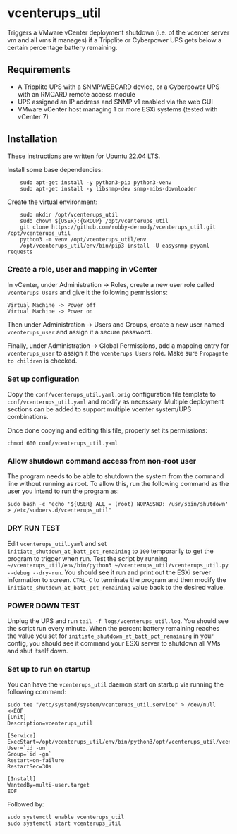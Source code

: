 # vcenterups_util

Triggers a VMware vCenter deployment shutdown (i.e. of the vcenter server vm and all vms it manages) if a Tripplite or Cyberpower UPS gets below a certain percentage battery remaining.

## Requirements

* A Tripplite UPS with a SNMPWEBCARD device, or a Cyberpower UPS with an RMCARD remote access module
* UPS assigned an IP address and SNMP v1 enabled via the web GUI
* VMware vCenter host managing 1 or more ESXi systems (tested with vCenter 7)

## Installation

These instructions are written for Ubuntu 22.04 LTS.

Install some base dependencies:

```
    sudo apt-get install -y python3-pip python3-venv
    sudo apt-get install -y libsnmp-dev snmp-mibs-downloader
```

Create the virtual environment:

```
    sudo mkdir /opt/vcenterups_util
    sudo chown ${USER}:{GROUP} /opt/vcenterups_util
    git clone https://github.com/robby-dermody/vcenterups_util.git /opt/vcenterups_util
    python3 -m venv /opt/vcenterups_util/env
    /opt/vcenterups_util/env/bin/pip3 install -U easysnmp pyyaml requests
```

### Create a role, user and mapping in vCenter

In vCenter, under Administration -> Roles, create a new user role called `vcenterups Users` and give it the following permissions:
```
Virtual Machine -> Power off
Virtual Machine -> Power on
```

Then under Administration -> Users and Groups, create a new user named `vcenterups_user` and assign it a secure password.

Finally, under Administration -> Global Permissions, add a mapping entry for `vcenterups_user` to assign it the `vcenterups Users` role. Make sure `Propagate to children` is checked.


### Set up configuration

Copy the `conf/vcenterups_util.yaml.orig` configuration file template to `conf/vcenterups_util.yaml` and modify as necessary. Multiple deployment sections can be added to support multiple vcenter system/UPS combinations.

Once done copying and editing this file, properly set its permissions:
```
chmod 600 conf/vcenterups_util.yaml
```

### Allow shutdown command access from non-root user
The program needs to be able to shutdown the system from the command line without running as root. To allow this, run the following command as the user you intend to run the program as:

```
sudo bash -c "echo '${USER} ALL = (root) NOPASSWD: /usr/sbin/shutdown' > /etc/sudoers.d/vcenterups_util"
```

### DRY RUN TEST

Edit `vcenterups_util.yaml` and set `initiate_shutdown_at_batt_pct_remaining`  to `100` temporarily to get the program to trigger when run. Test the script by running `~/vcenterups_util/env/bin/python3 ~/vcenterups_util/vcenterups_util.py --debug --dry-run`. You should see it run and print out the ESXi server information to screen. `CTRL-C` to terminate the program and then modify the `initiate_shutdown_at_batt_pct_remaining` value back to the desired value.

### POWER DOWN TEST

Unplug the UPS and run `tail -f logs/vcenterups_util.log`. You should see the script run every minute. When the percent battery remaining reaches the value you set for `initiate_shutdown_at_batt_pct_remaining` in your config, you should see it command your ESXi server to shutdown all VMs and shut itself down.

### Set up to run on startup

You can have the `vcenterups_util` daemon start on startup via running the following command:

```
sudo tee "/etc/systemd/system/vcenterups_util.service" > /dev/null <<EOF
[Unit]
Description=vcenterups_util

[Service]
ExecStart=/opt/vcenterups_util/env/bin/python3/opt/vcenterups_util/vcenterups_util.py
User=`id -un`
Group=`id -gn`
Restart=on-failure
RestartSec=30s

[Install]
WantedBy=multi-user.target
EOF
```

Followed by:
```
sudo systemctl enable vcenterups_util
sudo systemctl start vcenterups_util
```
